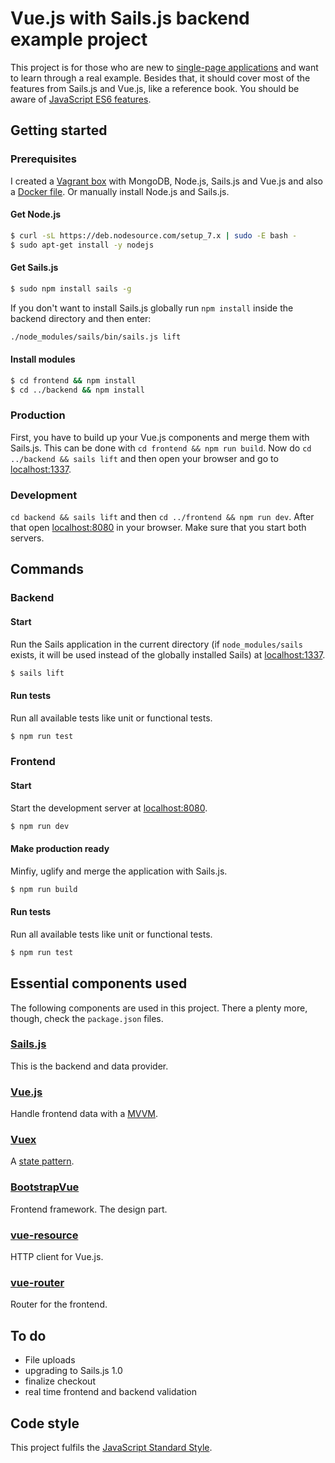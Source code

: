 # Vue.js with Sails.js backend example project
This project is for those who are new to 
[single-page applications](https://en.wikipedia.org/wiki/Single-page_application) and want to learn through a real 
example. Besides that, it should cover most of the features from Sails.js and Vue.js, like a reference book. You should be aware of 
[JavaScript ES6 features](http://es6-features.org).

## Getting started

### Prerequisites

I created a [Vagrant box](https://github.com/ndabAP/Vagrant-box-with-Sails.js-Vue.js-and-MongoDB) with MongoDB, Node.js, 
Sails.js and Vue.js and also a 
[Docker file](https://github.com/ndabAP/Docker-image-with-Sails.js-vue-cli-Node.js-and-MongoDB). Or manually install 
Node.js and Sails.js.

#### Get Node.js

```bash
$ curl -sL https://deb.nodesource.com/setup_7.x | sudo -E bash -
$ sudo apt-get install -y nodejs
```

#### Get Sails.js

```bash
$ sudo npm install sails -g
```

If you don't want to install Sails.js globally run `npm install` inside the backend directory and then enter:

```bash
./node_modules/sails/bin/sails.js lift
```

#### Install modules

```bash
$ cd frontend && npm install
$ cd ../backend && npm install
```

### Production

First, you have to build up your Vue.js components and merge them with Sails.js. This can be done with 
`cd frontend && npm run build`. Now do `cd ../backend && sails lift` and then open your browser and go to 
[localhost:1337](http://localhost:1337).

### Development

`cd backend && sails lift` and then `cd ../frontend && npm run dev`. After that open 
[localhost:8080](http://localhost:8080) in your browser. Make sure that you start both servers.

## Commands

### Backend

#### Start

Run the Sails application in the current directory (if `node_modules/sails` exists, it will be used instead of the 
globally installed Sails) at [localhost:1337](http://localhost:1337).

```bash
$ sails lift
```

#### Run tests

Run all available tests like unit or functional tests.

```bash
$ npm run test
```

### Frontend

#### Start

Start the development server at [localhost:8080](http://localhost:8080).

```bash
$ npm run dev
```

#### Make production ready

Minfiy, uglify and merge the application with Sails.js.

```bash
$ npm run build
```

#### Run tests

Run all available tests like unit or functional tests.

```bash
$ npm run test
```

## Essential components used

The following components are used in this project. There a plenty more, though, check the `package.json` files.

### [Sails.js](https://github.com/balderdashy/sails)

This is the backend and data provider.

### [Vue.js](https://github.com/vuejs/vue)

Handle frontend data with a [MVVM](https://en.wikipedia.org/wiki/Model%E2%80%93view%E2%80%93viewmodel).

### [Vuex](https://github.com/vuejs/vuex)

A [state pattern](https://en.wikipedia.org/wiki/State_pattern).

### [BootstrapVue](https://github.com/bootstrap-vue/bootstrap-vue)

Frontend framework. The design part.

### [vue-resource](https://github.com/pagekit/vue-resource)

HTTP client for Vue.js.

### [vue-router](https://github.com/vuejs/vue-router)

Router for the frontend.

## To do

- File uploads
- upgrading to Sails.js 1.0
- finalize checkout
- real time frontend and backend validation

## Code style

This project fulfils the [JavaScript Standard Style](https://standardjs.com/).
